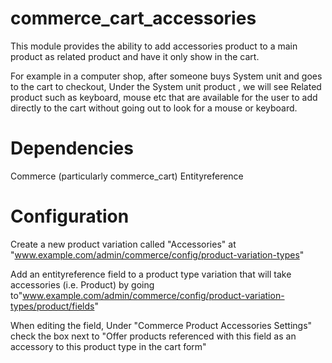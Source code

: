 commerce_cart_accessories
=========================

This module provides the ability to add accessories product to a main product as related product and have it only show in the cart.

For example in a computer shop, after someone buys System unit and goes to the cart to checkout, Under the System unit product , we will see Related product such as keyboard, mouse etc that are available for the user to add directly to the cart without going out to look for a mouse or keyboard.


Dependencies
===============

Commerce (particularly commerce_cart)
Entityreference

Configuration
=============

Create a new product variation called "Accessories" at "www.example.com/admin/commerce/config/product-variation-types" 

Add an entityreference field to a product type variation that will take accessories (i.e. Product) by going to"www.example.com/admin/commerce/config/product-variation-types/product/fields"

When editing the field, Under "Commerce Product Accessories Settings" check the box next to "Offer products referenced with this field as an accessory to this product type in the cart form"







